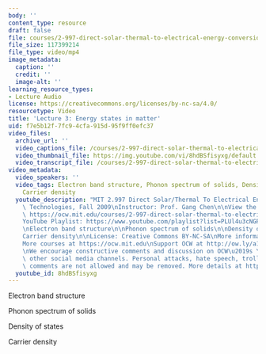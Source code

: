 ```yaml
---
body: ''
content_type: resource
draft: false
file: courses/2-997-direct-solar-thermal-to-electrical-energy-conversion-technologies-fall-2009/mit2_997f09_lec03_360p_16_9.mp4
file_size: 117399214
file_type: video/mp4
image_metadata:
  caption: ''
  credit: ''
  image-alt: ''
learning_resource_types:
- Lecture Audio
license: https://creativecommons.org/licenses/by-nc-sa/4.0/
resourcetype: Video
title: 'Lecture 3: Energy states in matter'
uid: f7e5b12f-7fc9-4cfa-915d-95f9ff0efc37
video_files:
  archive_url: ''
  video_captions_file: /courses/2-997-direct-solar-thermal-to-electrical-energy-conversion-technologies-fall-2009/1ov8V2Qnx6MGZQ4RCnw96Occ3ha0PflE5_transcript.webvtt
  video_thumbnail_file: https://img.youtube.com/vi/8hdBSfisyxg/default.jpg
  video_transcript_file: /courses/2-997-direct-solar-thermal-to-electrical-energy-conversion-technologies-fall-2009/1ov8V2Qnx6MGZQ4RCnw96Occ3ha0PflE5_transcript.pdf
video_metadata:
  video_speakers: ''
  video_tags: Electron band structure, Phonon spectrum of solids, Density of states,
    Carrier density
  youtube_description: "MIT 2.997 Direct Solar/Thermal To Electrical Energy Conversion\
    \ Technologies, Fall 2009\nInstructor: Prof. Gang Chen\n\nView the complete course:\
    \ https://ocw.mit.edu/courses/2-997-direct-solar-thermal-to-electrical-energy-conversion-technologies-fall-2009/\n\
    YouTube Playlist: https://www.youtube.com/playlist?list=PLUl4u3cNGP62sv7_wYRKqvf1HsL4p54Kj\n\
    \nElectron band structure\n\nPhonon spectrum of solids\n\nDensity of states\n\n\
    Carrier density\n\nLicense: Creative Commons BY-NC-SA\nMore information at https://ocw.mit.edu/terms\n\
    More courses at https://ocw.mit.edu\nSupport OCW at http://ow.ly/a1If50zVRlQ\n\
    \nWe encourage constructive comments and discussion on OCW\u2019s YouTube and\
    \ other social media channels. Personal attacks, hate speech, trolling, and inappropriate\
    \ comments are not allowed and may be removed. More details at https://ocw.mit.edu/comments."
  youtube_id: 8hdBSfisyxg
---
```

Electron band structure

Phonon spectrum of solids

Density of states

Carrier density